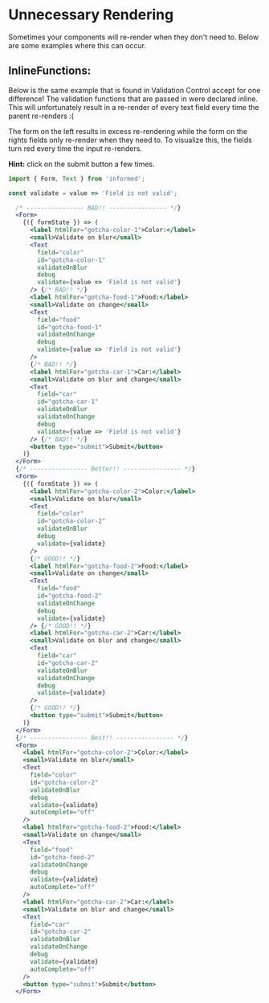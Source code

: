 # Unnecessary Rendering

Sometimes your components will re-render when they don't need to. Below are some
examples where this can occur.

## InlineFunctions:

Below is the same example that is found in Validation Control accept for one
difference! The validation functions that are passed in were declared inline.
This will unfortunately result in a re-render of every text field every time the
parent re-renders :(

The form on the left results in excess re-rendering while the form on the rights
fields only re-render when they need to. To visualize this, the fields turn red
every time the input re-renders.

**Hint:** click on the submit button a few times.

<!-- STORY -->

```jsx
import { Form, Text } from 'informed';

const validate = value => 'Field is not valid';

  /* ---------------- BAD!! ---------------- */}
  <Form>
    {({ formState }) => (
      <label htmlFor="gotcha-color-1">Color:</label>
      <small>Validate on blur</small>
      <Text
        field="color"
        id="gotcha-color-1"
        validateOnBlur
        debug
        validate={value => 'Field is not valid'}
      /> {/* BAD!! */}
      <label htmlFor="gotcha-food-1">Food:</label>
      <small>Validate on change</small>
      <Text
        field="food"
        id="gotcha-food-1"
        validateOnChange
        debug
        validate={value => 'Field is not valid'}
      />
      {/* BAD!! */}
      <label htmlFor="gotcha-car-1">Car:</label>
      <small>Validate on blur and change</small>
      <Text
        field="car"
        id="gotcha-car-1"
        validateOnBlur
        validateOnChange
        debug
        validate={value => 'Field is not valid'}
      /> {/* BAD!! */}
      <button type="submit">Submit</button>
    )}
  </Form>
  {/* ---------------- Better!! ---------------- */}
  <Form>
    {({ formState }) => (
      <label htmlFor="gotcha-color-2">Color:</label>
      <small>Validate on blur</small>
      <Text
        field="color"
        id="gotcha-color-2"
        validateOnBlur
        debug
        validate={validate}
      />
      {/* GOOD!! */}
      <label htmlFor="gotcha-food-2">Food:</label>
      <small>Validate on change</small>
      <Text
        field="food"
        id="gotcha-food-2"
        validateOnChange
        debug
        validate={validate}
      /> {/* GOOD!! */}
      <label htmlFor="gotcha-car-2">Car:</label>
      <small>Validate on blur and change</small>
      <Text
        field="car"
        id="gotcha-car-2"
        validateOnBlur
        validateOnChange
        debug
        validate={validate}
      />
      {/* GOOD!! */}
      <button type="submit">Submit</button>
    )}
  </Form>
  {/* ---------------- Best!! ---------------- */}
  <Form>
    <label htmlFor="gotcha-color-2">Color:</label>
    <small>Validate on blur</small>
    <Text
      field="color"
      id="gotcha-color-2"
      validateOnBlur
      debug
      validate={validate}
      autoComplete="off"
    />
    <label htmlFor="gotcha-food-2">Food:</label>
    <small>Validate on change</small>
    <Text
      field="food"
      id="gotcha-food-2"
      validateOnChange
      debug
      validate={validate}
      autoComplete="off"
    />
    <label htmlFor="gotcha-car-2">Car:</label>
    <small>Validate on blur and change</small>
    <Text
      field="car"
      id="gotcha-car-2"
      validateOnBlur
      validateOnChange
      debug
      validate={validate}
      autoComplete="off"
    />
    <button type="submit">Submit</button>
  </Form>
 

```

